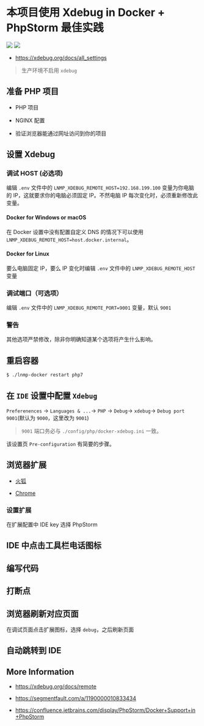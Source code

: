 # 本项目使用 Xdebug in Docker + PhpStorm 最佳实践

[![](https://img.shields.io/badge/AD-%E8%85%BE%E8%AE%AF%E4%BA%91%E5%AE%B9%E5%99%A8%E6%9C%8D%E5%8A%A1-blue.svg)](https://cloud.tencent.com/redirect.php?redirect=10058&cps_key=3a5255852d5db99dcd5da4c72f05df61) [![](https://img.shields.io/badge/Support-%E8%85%BE%E8%AE%AF%E4%BA%91%E8%87%AA%E5%AA%92%E4%BD%93-brightgreen.svg)](https://cloud.tencent.com/developer/support-plan?invite_code=13vokmlse8afh)

* https://xdebug.org/docs/all_settings

> 生产环境不启用 `xdebug`

## 准备 PHP 项目

* PHP 项目

* NGINX 配置

* 验证浏览器能通过网址访问到你的项目

## 设置 Xdebug

### 调试 HOST (必选项)

编辑 `.env` 文件中的 `LNMP_XDEBUG_REMOTE_HOST=192.168.199.100` 变量为你电脑的 IP，这就要求你的电脑必须固定 IP。不然电脑 IP 每次变化时，必须重新修改此变量。

#### Docker for Windows or macOS

在 Docker 设置中没有配置自定义 DNS 的情况下可以使用 `LNMP_XDEBUG_REMOTE_HOST=host.docker.internal`。

#### Docker for Linux

要么电脑固定 IP，要么 IP 变化时编辑 `.env` 文件中的 `LNMP_XDEBUG_REMOTE_HOST` 变量

### 调试端口（可选项）

编辑 `.env` 文件中的 `LNMP_XDEBUG_REMOTE_PORT=9001` 变量，默认 `9001`

### 警告

其他选项严禁修改，除非你明确知道某个选项将产生什么影响。

## 重启容器

```bash
$ ./lnmp-docker restart php7
```

## 在 `IDE` 设置中配置 `Xdebug`

`Preferenences` -> `Languages & ...`-> `PHP` -> `Debug`-> `xdebug`-> `Debug port 9001`(默认为 `9000`，这里改为 `9001`)

> `9001` 端口务必与 `./config/php/docker-xdebug.ini` 一致。

该设置页 `Pre-configuration` 有简要的步骤。

## 浏览器扩展

* [火狐](https://github.com/BrianGilbert/xdebug-helper-for-firefox)

* [Chrome](https://github.com/mac-cain13/xdebug-helper-for-chrome)

### 设置扩展

在扩展配置中 IDE key 选择 PhpStorm

## IDE 中点击工具栏电话图标

## 编写代码

## 打断点

## 浏览器刷新对应页面

在调试页面点击扩展图标，选择 `debug`，之后刷新页面

## 自动跳转到 IDE

## More Information

* https://xdebug.org/docs/remote

* https://segmentfault.com/a/1190000010833434

* https://confluence.jetbrains.com/display/PhpStorm/Docker+Support+in+PhpStorm

